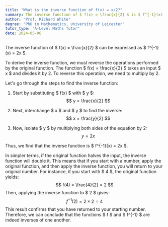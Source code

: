 ```yaml
---
title: "What is the inverse function of f(x) = x/2?"
summary: The inverse function of $ f(x) = \frac{x}{2} $ is $ f^{-1}(x) = 2x $.
author: "Prof. Richard White"
degree: "PhD in Mathematics, University of Leicester"
tutor_type: "A-Level Maths Tutor"
date: 2024-05-06
---
```


The inverse function of $ f(x) = \frac{x}{2} $ can be expressed as $ f^{-1}(x) = 2x $.

To derive the inverse function, we must reverse the operations performed by the original function. The function $ f(x) = \frac{x}{2} $ takes an input $ x $ and divides it by 2. To reverse this operation, we need to multiply by 2.

Let's go through the steps to find the inverse function:

1. Start by substituting $ f(x) $ with $ y $:
   $$ y = \frac{x}{2} $$

2. Next, interchange $ x $ and $ y $ to find the inverse:
   $$ x = \frac{y}{2} $$

3. Now, isolate $ y $ by multiplying both sides of the equation by 2:
   $$ y = 2x $$

Thus, we find that the inverse function is $ f^{-1}(x) = 2x $.

In simpler terms, if the original function halves the input, the inverse function will double it. This means that if you start with a number, apply the original function, and then apply the inverse function, you will return to your original number. For instance, if you start with $ 4 $, the original function yields:
$$ f(4) = \frac{4}{2} = 2 $$ 
Then, applying the inverse function to $ 2 $ gives:
$$ f^{-1}(2) = 2 \times 2 = 4 $$ 
This result confirms that you have returned to your starting number. Therefore, we can conclude that the functions $ f $ and $ f^{-1} $ are indeed inverses of one another.
    